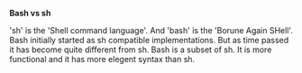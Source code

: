 **Bash vs sh**

'sh' is the 'Shell command language'. And 'bash' is the 'Borune Again SHell'. Bash initially started as sh compatible implementations. But as time passed it has become quite different from sh. Bash is a subset of sh. It is more functional and it has more elegent syntax than sh.
